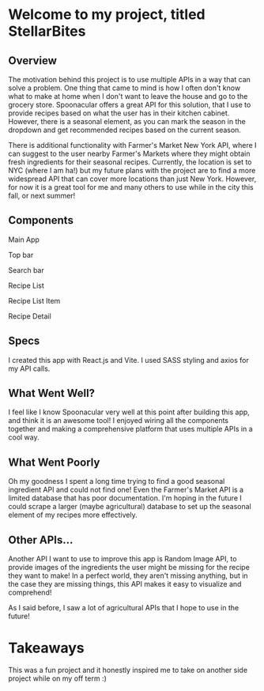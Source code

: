 # Welcome to my project, titled StellarBites

## Overview

The motivation behind this project is to use multiple APIs in a way that can solve a problem. One thing that came to mind is how I often don't know what to make at home when I don't want to leave the house and go to the grocery store. Spoonacular offers a great API for this solution, that I use to provide recipes based on what the user has in their kitchen cabinet. However, there is a seasonal element, as you can mark the season in the dropdown and get recommended recipes based on the current season. 

There is additional functionality with Farmer's Market New York API, where I can suggest to the user nearby Farmer's Markets where they might obtain fresh ingredients for their seasonal recipes. Currently, the location is set to NYC (where I am ha!) but my future plans with the project are to find a more widespread API that can cover more locations than just New York. However, for now it is a great tool for me and many others to use while in the city this fall, or next summer! 

## Components 

Main App

Top bar 

Search bar

Recipe List

Recipe List Item 

Recipe Detail 

## Specs

I created this app with React.js and Vite. I used SASS styling and axios for my API calls. 

## What Went Well? 

I feel like I know Spoonacular very well at this point after building this app, and think it is an awesome tool! I enjoyed wiring all the components together and making a comprehensive platform that uses multiple APIs in a cool way. 

## What Went Poorly 

Oh my goodness I spent a long time trying to find a good seasonal ingredient API and could not find one! Even the Farmer's Market API is a limited database that has poor documentation. I'm hoping in the future I could scrape a larger (maybe agricultural) database to set up the seasonal element of my recipes more effectively. 

## Other APIs... 

Another API I want to use to improve this app is Random Image API, to provide images of the ingredients the user might be missing for the recipe they want to make! In a perfect world, they aren't missing anything, but in the case they are missing things, this API makes it easy to visualize and comprehend!

As I said before, I saw a lot of agricultural APIs that I hope to use in the future!

# Takeaways

This was a fun project and it honestly inspired me to take on another side project while on my off term :)
